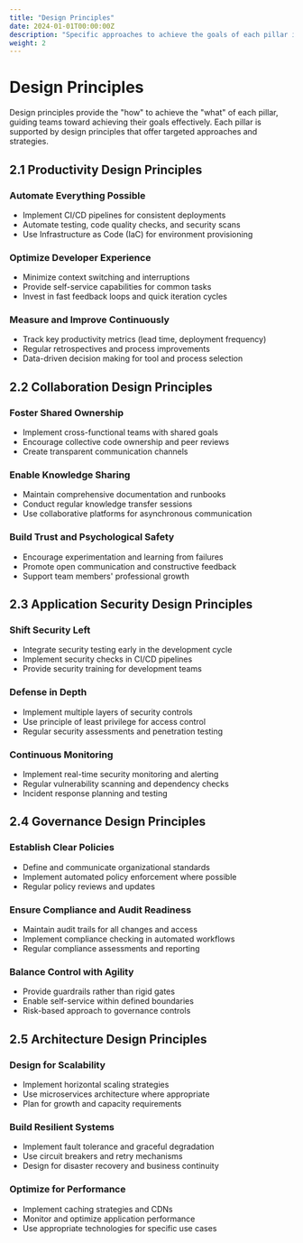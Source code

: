 ```yaml
---
title: "Design Principles"
date: 2024-01-01T00:00:00Z
description: "Specific approaches to achieve the goals of each pillar in the DevOps Well-Architected Guide"
weight: 2
---
```


# Design Principles

Design principles provide the "how" to achieve the "what" of each pillar, guiding teams toward achieving their goals effectively. Each pillar is supported by design principles that offer targeted approaches and strategies.

## 2.1 Productivity Design Principles

### Automate Everything Possible
- Implement CI/CD pipelines for consistent deployments
- Automate testing, code quality checks, and security scans
- Use Infrastructure as Code (IaC) for environment provisioning

### Optimize Developer Experience
- Minimize context switching and interruptions
- Provide self-service capabilities for common tasks
- Invest in fast feedback loops and quick iteration cycles

### Measure and Improve Continuously
- Track key productivity metrics (lead time, deployment frequency)
- Regular retrospectives and process improvements
- Data-driven decision making for tool and process selection

## 2.2 Collaboration Design Principles

### Foster Shared Ownership
- Implement cross-functional teams with shared goals
- Encourage collective code ownership and peer reviews
- Create transparent communication channels

### Enable Knowledge Sharing
- Maintain comprehensive documentation and runbooks
- Conduct regular knowledge transfer sessions
- Use collaborative platforms for asynchronous communication

### Build Trust and Psychological Safety
- Encourage experimentation and learning from failures
- Promote open communication and constructive feedback
- Support team members' professional growth

## 2.3 Application Security Design Principles

### Shift Security Left
- Integrate security testing early in the development cycle
- Implement security checks in CI/CD pipelines
- Provide security training for development teams

### Defense in Depth
- Implement multiple layers of security controls
- Use principle of least privilege for access control
- Regular security assessments and penetration testing

### Continuous Monitoring
- Implement real-time security monitoring and alerting
- Regular vulnerability scanning and dependency checks
- Incident response planning and testing

## 2.4 Governance Design Principles

### Establish Clear Policies
- Define and communicate organizational standards
- Implement automated policy enforcement where possible
- Regular policy reviews and updates

### Ensure Compliance and Audit Readiness
- Maintain audit trails for all changes and access
- Implement compliance checking in automated workflows
- Regular compliance assessments and reporting

### Balance Control with Agility
- Provide guardrails rather than rigid gates
- Enable self-service within defined boundaries
- Risk-based approach to governance controls

## 2.5 Architecture Design Principles

### Design for Scalability
- Implement horizontal scaling strategies
- Use microservices architecture where appropriate
- Plan for growth and capacity requirements

### Build Resilient Systems
- Implement fault tolerance and graceful degradation
- Use circuit breakers and retry mechanisms
- Design for disaster recovery and business continuity

### Optimize for Performance
- Implement caching strategies and CDNs
- Monitor and optimize application performance
- Use appropriate technologies for specific use cases